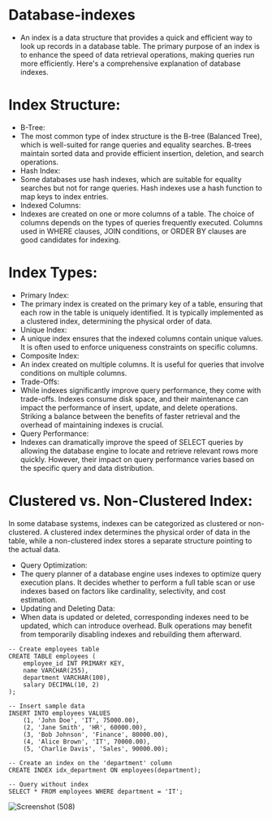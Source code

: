 # Database-indexes
*  An index is a data structure that provides a quick and efficient way to look up records in a database table. The primary purpose of an index is to enhance the speed of data retrieval operations, making queries run more efficiently. Here's a comprehensive explanation of database indexes.
# Index Structure:
*  B-Tree:
* The most common type of index structure is the B-tree (Balanced Tree), which is well-suited for range queries and equality searches. B-trees maintain sorted data and provide efficient insertion, deletion, and search operations.
* Hash Index:
* Some databases use hash indexes, which are suitable for equality searches but not for range queries. Hash indexes use a hash function to map keys to index entries.
* Indexed Columns:
* Indexes are created on one or more columns of a table. The choice of columns depends on the types of queries frequently executed. Columns used in WHERE clauses, JOIN conditions, or ORDER BY clauses are good candidates for indexing.
# Index Types:
* Primary Index:
*  The primary index is created on the primary key of a table, ensuring that each row in the table is uniquely identified. It is typically implemented as a clustered index, determining the physical order of data.
* Unique Index:
* A unique index ensures that the indexed columns contain unique values. It is often used to enforce uniqueness constraints on specific columns.
* Composite Index:
*  An index created on multiple columns. It is useful for queries that involve conditions on multiple columns.
*  Trade-Offs:
* While indexes significantly improve query performance, they come with trade-offs. Indexes consume disk space, and their maintenance can impact the performance of insert, update, and delete operations. Striking a balance between the benefits of faster retrieval and the overhead of maintaining indexes is crucial.
* Query Performance:
* Indexes can dramatically improve the speed of SELECT queries by allowing the database engine to locate and retrieve relevant rows more quickly. However, their impact on query performance varies based on the specific query and data distribution.
# Clustered vs. Non-Clustered Index:
In some database systems, indexes can be categorized as clustered or non-clustered. A clustered index determines the physical order of data in the table, while a non-clustered index stores a separate structure pointing to the actual data.
* Query Optimization:
* The query planner of a database engine uses indexes to optimize query execution plans. It decides whether to perform a full table scan or use indexes based on factors like cardinality, selectivity, and cost estimation.
* Updating and Deleting Data:
* When data is updated or deleted, corresponding indexes need to be updated, which can introduce overhead. Bulk operations may benefit from temporarily disabling indexes and rebuilding them afterward.
```
-- Create employees table
CREATE TABLE employees (
    employee_id INT PRIMARY KEY,
    name VARCHAR(255),
    department VARCHAR(100),
    salary DECIMAL(10, 2)
);

-- Insert sample data
INSERT INTO employees VALUES
    (1, 'John Doe', 'IT', 75000.00),
    (2, 'Jane Smith', 'HR', 60000.00),
    (3, 'Bob Johnson', 'Finance', 80000.00),
    (4, 'Alice Brown', 'IT', 70000.00),
    (5, 'Charlie Davis', 'Sales', 90000.00);

```
```
-- Create an index on the 'department' column
CREATE INDEX idx_department ON employees(department);

```
```
-- Query without index
SELECT * FROM employees WHERE department = 'IT';

```
![Screenshot (508)](https://github.com/Subhransupanda2000/SQL/assets/123824203/391b773e-b1a3-4d4b-aa61-8cc07242dbaa)





